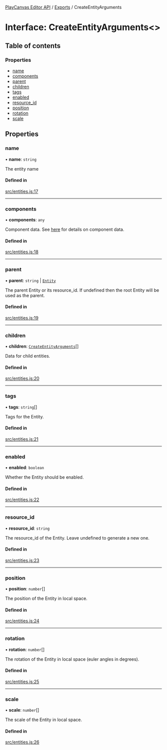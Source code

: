 [PlayCanvas Editor API](../README.md) / [Exports](../modules.md) / CreateEntityArguments

# Interface: CreateEntityArguments<\>

## Table of contents

### Properties

- [name](CreateEntityArguments.md#name)
- [components](CreateEntityArguments.md#components)
- [parent](CreateEntityArguments.md#parent)
- [children](CreateEntityArguments.md#children)
- [tags](CreateEntityArguments.md#tags)
- [enabled](CreateEntityArguments.md#enabled)
- [resource\_id](CreateEntityArguments.md#resource_id)
- [position](CreateEntityArguments.md#position)
- [rotation](CreateEntityArguments.md#rotation)
- [scale](CreateEntityArguments.md#scale)

## Properties

### name

• **name**: `string`

The entity name

#### Defined in

[src/entities.js:17](https://github.com/playcanvas/editor-api/blob/ef0d9ab/src/entities.js#L17)

___

### components

• **components**: `any`

Component data. See [here](EntityProperties.md) for details on component data.

#### Defined in

[src/entities.js:18](https://github.com/playcanvas/editor-api/blob/ef0d9ab/src/entities.js#L18)

___

### parent

• **parent**: `string` \| [`Entity`](../classes/Entity.md)

The parent Entity or its resource_id. If undefined then the root Entity will be used as the parent.

#### Defined in

[src/entities.js:19](https://github.com/playcanvas/editor-api/blob/ef0d9ab/src/entities.js#L19)

___

### children

• **children**: [`CreateEntityArguments`](CreateEntityArguments.md)[]

Data for child entities.

#### Defined in

[src/entities.js:20](https://github.com/playcanvas/editor-api/blob/ef0d9ab/src/entities.js#L20)

___

### tags

• **tags**: `string`[]

Tags for the Entity.

#### Defined in

[src/entities.js:21](https://github.com/playcanvas/editor-api/blob/ef0d9ab/src/entities.js#L21)

___

### enabled

• **enabled**: `boolean`

Whether the Entity should be enabled.

#### Defined in

[src/entities.js:22](https://github.com/playcanvas/editor-api/blob/ef0d9ab/src/entities.js#L22)

___

### resource\_id

• **resource\_id**: `string`

The resource_id of the Entity. Leave undefined to generate a new one.

#### Defined in

[src/entities.js:23](https://github.com/playcanvas/editor-api/blob/ef0d9ab/src/entities.js#L23)

___

### position

• **position**: `number`[]

The position of the Entity in local space.

#### Defined in

[src/entities.js:24](https://github.com/playcanvas/editor-api/blob/ef0d9ab/src/entities.js#L24)

___

### rotation

• **rotation**: `number`[]

The rotation of the Entity in local space (euler angles in degrees).

#### Defined in

[src/entities.js:25](https://github.com/playcanvas/editor-api/blob/ef0d9ab/src/entities.js#L25)

___

### scale

• **scale**: `number`[]

The scale of the Entity in local space.

#### Defined in

[src/entities.js:26](https://github.com/playcanvas/editor-api/blob/ef0d9ab/src/entities.js#L26)
